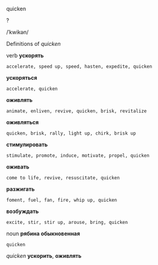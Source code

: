 quicken

?

/ˈkwikən/

Definitions of _quicken_

verb
**ускорять**

    accelerate, speed up, speed, hasten, expedite, quicken
**ускоряться**

    accelerate, quicken
**оживлять**

    animate, enliven, revive, quicken, brisk, revitalize
**оживляться**

    quicken, brisk, rally, light up, chirk, brisk up
**стимулировать**

    stimulate, promote, induce, motivate, propel, quicken
**оживать**

    come to life, revive, resuscitate, quicken
**разжигать**

    foment, fuel, fan, fire, whip up, quicken
**возбуждать**

    excite, stir, stir up, arouse, bring, quicken

noun
**рябина обыкновенная**

    quicken

_quicken_
**ускорить**, **оживлять**